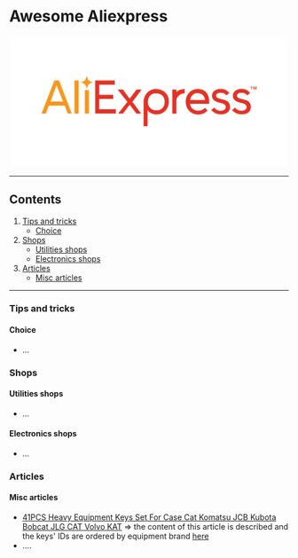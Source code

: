 # Awesome Aliexpress

![alt text](./media/aliexpress-logo.png)

---

## Contents

1. [Tips and tricks](#tips-and-tricks)
	- [Choice](#choice)
2. [Shops](#shops)
	- [Utilities shops](#utilities-shops)
	- [Electronics shops](#electronics-shops)
3. [Articles](#articles)
	- [Misc articles](#misc-articles)

---

### Tips and tricks
#### Choice
* ...

### Shops
#### Utilities shops
* ...
#### Electronics shops
* ...

### Articles
#### Misc articles
* [41PCS Heavy Equipment Keys Set For Case Cat Komatsu JCB Kubota Bobcat JLG CAT Volvo KAT](https://aliexpress.com/item/1005007628014097.html) => the content of this article is described and the keys' IDs are ordered by equipment brand [here](./resources/heavy-equipment-41-keys-pack.md)
* ....